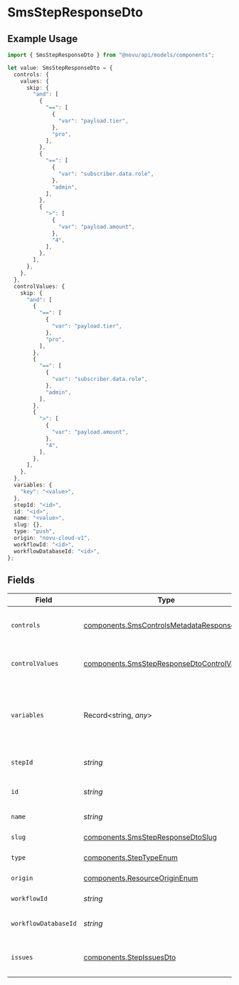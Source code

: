 # SmsStepResponseDto

## Example Usage

```typescript
import { SmsStepResponseDto } from "@novu/api/models/components";

let value: SmsStepResponseDto = {
  controls: {
    values: {
      skip: {
        "and": [
          {
            "==": [
              {
                "var": "payload.tier",
              },
              "pro",
            ],
          },
          {
            "==": [
              {
                "var": "subscriber.data.role",
              },
              "admin",
            ],
          },
          {
            ">": [
              {
                "var": "payload.amount",
              },
              "4",
            ],
          },
        ],
      },
    },
  },
  controlValues: {
    skip: {
      "and": [
        {
          "==": [
            {
              "var": "payload.tier",
            },
            "pro",
          ],
        },
        {
          "==": [
            {
              "var": "subscriber.data.role",
            },
            "admin",
          ],
        },
        {
          ">": [
            {
              "var": "payload.amount",
            },
            "4",
          ],
        },
      ],
    },
  },
  variables: {
    "key": "<value>",
  },
  stepId: "<id>",
  id: "<id>",
  name: "<value>",
  slug: {},
  type: "push",
  origin: "novu-cloud-v1",
  workflowId: "<id>",
  workflowDatabaseId: "<id>",
};
```

## Fields

| Field                                                                                                    | Type                                                                                                     | Required                                                                                                 | Description                                                                                              |
| -------------------------------------------------------------------------------------------------------- | -------------------------------------------------------------------------------------------------------- | -------------------------------------------------------------------------------------------------------- | -------------------------------------------------------------------------------------------------------- |
| `controls`                                                                                               | [components.SmsControlsMetadataResponseDto](../../models/components/smscontrolsmetadataresponsedto.md)   | :heavy_check_mark:                                                                                       | Controls metadata for the SMS step                                                                       |
| `controlValues`                                                                                          | [components.SmsStepResponseDtoControlValues](../../models/components/smsstepresponsedtocontrolvalues.md) | :heavy_minus_sign:                                                                                       | Control values for the SMS step                                                                          |
| `variables`                                                                                              | Record<string, *any*>                                                                                    | :heavy_check_mark:                                                                                       | JSON Schema for variables, follows the JSON Schema standard                                              |
| `stepId`                                                                                                 | *string*                                                                                                 | :heavy_check_mark:                                                                                       | Unique identifier of the step                                                                            |
| `id`                                                                                                     | *string*                                                                                                 | :heavy_check_mark:                                                                                       | Database identifier of the step                                                                          |
| `name`                                                                                                   | *string*                                                                                                 | :heavy_check_mark:                                                                                       | Name of the step                                                                                         |
| `slug`                                                                                                   | [components.SmsStepResponseDtoSlug](../../models/components/smsstepresponsedtoslug.md)                   | :heavy_check_mark:                                                                                       | Slug of the step                                                                                         |
| `type`                                                                                                   | [components.StepTypeEnum](../../models/components/steptypeenum.md)                                       | :heavy_check_mark:                                                                                       | Type of the step                                                                                         |
| `origin`                                                                                                 | [components.ResourceOriginEnum](../../models/components/resourceoriginenum.md)                           | :heavy_check_mark:                                                                                       | Origin of the layout                                                                                     |
| `workflowId`                                                                                             | *string*                                                                                                 | :heavy_check_mark:                                                                                       | Workflow identifier                                                                                      |
| `workflowDatabaseId`                                                                                     | *string*                                                                                                 | :heavy_check_mark:                                                                                       | Workflow database identifier                                                                             |
| `issues`                                                                                                 | [components.StepIssuesDto](../../models/components/stepissuesdto.md)                                     | :heavy_minus_sign:                                                                                       | Issues associated with the step                                                                          |